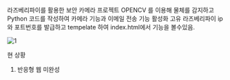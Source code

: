 라즈베리파이를 활용한 보안 카메라 프로젝트
OPENCV 를 이용해 물체를 감지하고
Python 코드를 작성하여 카메라 기능과 이메일 전송 기능 활성화
고유 라즈베리파이 ip와 포트번호를 발급하고 tempelate 하여 index.html에서 기능을 볼수있음.

![1](https://user-images.githubusercontent.com/79081800/114302764-6f564a80-9b05-11eb-9055-6682a97cf69d.jpg)

현 상황
1. 반응형 웹 미완성
